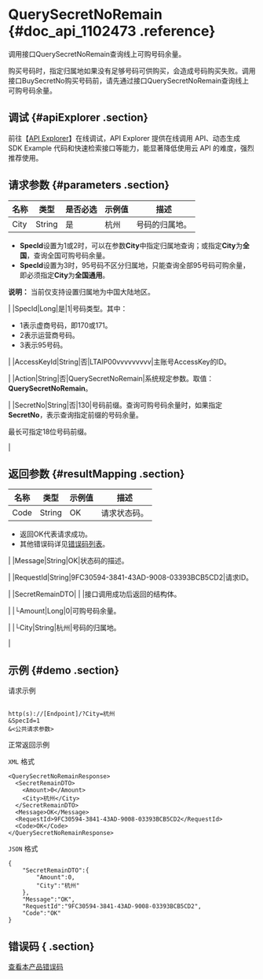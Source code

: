 # QuerySecretNoRemain {#doc_api_1102473 .reference}

调用接口QuerySecretNoRemain查询线上可购号码余量。

购买号码时，指定归属地如果没有足够号码可供购买，会造成号码购买失败。调用接口BuySecretNo购买号码前，请先通过接口QuerySecretNoRemain查询线上可购号码余量。

## 调试 {#apiExplorer .section}

前往【[API Explorer](https://api.aliyun.com/#product=Dyplsapi&api=QuerySecretNoRemain)】在线调试，API Explorer 提供在线调用 API、动态生成 SDK Example 代码和快速检索接口等能力，能显著降低使用云 API 的难度，强烈推荐使用。

## 请求参数 {#parameters .section}

|名称|类型|是否必选|示例值|描述|
|--|--|----|---|--|
|City|String|是|杭州|号码的归属地。

 -   **SpecId**设置为1或2时，可以在参数**City**中指定归属地查询；或指定**City**为**全国**，查询全国可购号码余量。
-   **SpecId**设置为3时，95号码不区分归属地，只能查询全部95号码可购余量，即必须指定**City**为**全国通用**。

 **说明：** 当前仅支持设置归属地为中国大陆地区。

 |
|SpecId|Long|是|1|号码类型。其中：

 -   1表示虚商号码，即170或171。
-   2表示运营商号码。
-   3表示95号码。

 |
|AccessKeyId|String|否|LTAIP00vvvvvvvvv|主账号AccessKey的ID。

 |
|Action|String|否|QuerySecretNoRemain|系统规定参数。取值：**QuerySecretNoRemain**。

 |
|SecretNo|String|否|130|号码前缀。查询可购号码余量时，如果指定**SecretNo**，表示查询指定前缀的号码余量。

 最长可指定18位号码前缀。

 |

## 返回参数 {#resultMapping .section}

|名称|类型|示例值|描述|
|--|--|---|--|
|Code|String|OK|请求状态码。

 -   返回OK代表请求成功。
-   其他错误码详见[错误码列表](~~109196~~)。

 |
|Message|String|OK|状态码的描述。

 |
|RequestId|String|9FC30594-3841-43AD-9008-03393BCB5CD2|请求ID。

 |
|SecretRemainDTO| | |接口调用成功后返回的结构体。

 |
|└Amount|Long|0|可购号码余量。

 |
|└City|String|杭州|号码的归属地。

 |

## 示例 {#demo .section}

请求示例

``` {#request_demo}

http(s)://[Endpoint]/?City=杭州
&SpecId=1
&<公共请求参数>

```

正常返回示例

`XML` 格式

``` {#xml_return_success_demo}
<QuerySecretNoRemainResponse>
  <SecretRemainDTO>
    <Amount>0</Amount>
    <City>杭州</City>
  </SecretRemainDTO>
  <Message>OK</Message>
  <RequestId>9FC30594-3841-43AD-9008-03393BCB5CD2</RequestId>
  <Code>OK</Code>
</QuerySecretNoRemainResponse>

```

`JSON` 格式

``` {#json_return_success_demo}
{
	"SecretRemainDTO":{
		"Amount":0,
		"City":"杭州"
	},
	"Message":"OK",
	"RequestId":"9FC30594-3841-43AD-9008-03393BCB5CD2",
	"Code":"OK"
}
```

## 错误码 { .section}

[查看本产品错误码](https://error-center.aliyun.com/status/product/Dyplsapi)

